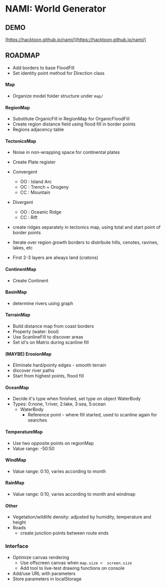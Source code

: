 # NAMI: World Generator


## DEMO

[https://hacktoon.github.io/nami/](https://hacktoon.github.io/nami/)


## ROADMAP
- Add borders to base FloodFill
- Set identity point method for Direction class

#### Map
- Organize model folder structure under `map/`

#### RegionMap
- Substitute OrganicFill in RegionMap for OrganicFloodFill
- Create region distance field using flood fill in border points
- Regions adjacency table

#### TectonicsMap
- Noise in non-wrapping space for continental plates
- Create Plate register
- Convergent
  - OO : Island Arc
  - OC : Trench + Orogeny
  - CC : Mountain

- Divergent
  - OO : Oceanic Ridge
  - CC : Rift

- create ridges separately in tectonics map, using total and start point of border points
- Iterate over region growth borders to distribute hills, cenotes, ravines, lakes, etc
- First 2-3 layers are always land (cratons)

#### ContinentMap
- Create Continent

#### BasinMap
- determine rivers using graph

#### TerrainMap
- Build distance map from coast borders
- Property (water: bool)
- Use ScanlineFill to discover areas
- Set id's on Matrix during scanline fill

#### (MAYBE) ErosionMap
- Eliminate hard/pointy edges - smooth terrain
- discover river paths
- Start from highest points, flood fill

#### OceanMap
- Decide it's type when finished, set type on object WaterBody
- Types: 0:none, 1:river, 2:lake, 3:sea, 5:ocean
  - WaterBody
    - Reference point - where fill started, used to scanline again for searches

#### TemperatureMap
- Use two opposite points on regionMap
- Value range: -50:50

#### WindMap
- Value range: 0:10, varies according to month

#### RainMap
- Value range: 0:10, varies according to month and windmap

#### Other
- Vegetation/wildlife density: adjusted by humidity, temperature and height
- Roads
  - create junction points between route ends

### Interface
- Optimize canvas rendering
  - Use offscreen canvas when `map.size <  screen.size`
  - Add tool to live-test drawing functions on console
- Add/use URL with parameters
- Store parameters in localStorage